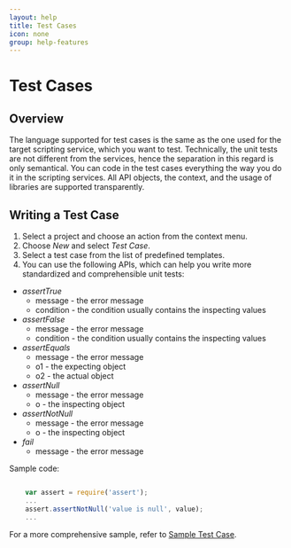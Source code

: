 ```yaml
---
layout: help
title: Test Cases
icon: none
group: help-features
---
```


Test Cases
===

Overview
---

The language supported for test cases is the same as the one used for the target scripting service, which you want to test. Technically, the unit tests are not different from the services, hence the separation in this regard is only semantical. You can code in the test cases everything the way you do it in the scripting services. All API objects, the context, and the usage of libraries are supported transparently.

Writing a Test Case
---

1. Select a project and choose an action from the context menu. 
2. Choose *New* and select *Test Case*.
3. Select a test case from the list of predefined templates.
4. You can use the following APIs, which can help you write more standardized and comprehensible unit tests:

*	*assertTrue*
	*	message - the error message
	*	condition - the condition usually contains the inspecting values
*	*assertFalse*
	*	message - the error message
	*	condition - the condition usually contains the inspecting values
*	*assertEquals*
	*	message - the error message
	*	o1 - the expecting object
	*	o2 - the actual object
*	*assertNull*
	*	message - the error message
	*	o - the inspecting object
*	*assertNotNull*
	*	message - the error message
	*	o - the inspecting object
*	*fail*
	*	message - the error message

Sample code:

```javascript

	var assert = require('assert');
	...
	assert.assertNotNull('value is null', value);
	...

```

For a more comprehensive sample, refer to [Sample Test Case](../samples/test_case.html).
